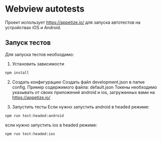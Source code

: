 # Webview autotests
Проект использует https://appetize.io/ для запуска автотестов на устройствах iOS и Android.

## Запуск тестов
Для запуска тестов необходимо:
1. Установить зависимости
```bash
npm install
```

2. Создать конфигурацию
Создать файл development.json в папке config. Пример содержимого файла: default.json
Токены необходимо указывать от своих приложений android и ios, загруженных вами на https://appetize.io/

3. Запустить тесты
Если нужно запустить android в headed режиме:
```bash
npm run test:headed:android
```
если нужно запустить ios в headed режиме:
```bash
npm run test:headed:ios
```

